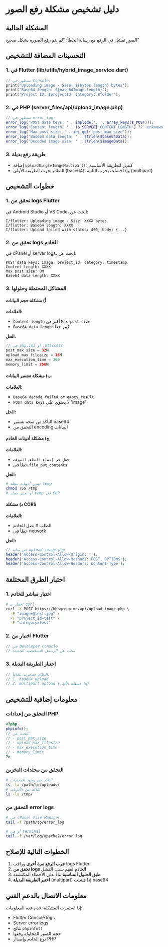 # دليل تشخيص مشكلة رفع الصور

## المشكلة الحالية
الصور تفشل في الرفع مع رسالة الخطأ: "لم يتم رفع الصورة بشكل صحيح"

## التحسينات المضافة للتشخيص

### 1. في Flutter (lib/utils/hybrid_image_service.dart)
```dart
// سيظهر في Console:
print('Uploading image - Size: ${bytes.length} bytes');
print('Base64 length: ${base64Image.length}');
print('Project ID: $projectId, Category: $folder');
```

### 2. في PHP (server_files/api/upload_image.php)
```php
// سيظهر في error_log:
error_log('POST data keys: ' . implode(', ', array_keys($_POST)));
error_log('Content length: ' . ($_SERVER['CONTENT_LENGTH'] ?? 'unknown'));
error_log('Max post size: ' . ini_get('post_max_size'));
error_log('Base64 data length: ' . strlen($base64Data));
error_log('Decoded image size: ' . strlen($imageData));
```

### 3. طريقة رفع بديلة
- إضافة `uploadSingleImageMultipart()` كبديل للطريقة الأساسية
- النظام يجرب الطريقة الأولى (base64)، وإذا فشلت يجرب الثانية (multipart)

## خطوات التشخيص

### 1. تحقق من logs Flutter
في Android Studio أو VS Code، ابحث عن:
```
I/flutter: Uploading image - Size: XXXX bytes
I/flutter: Base64 length: XXXX
I/flutter: Upload failed with status: 400, body: {...}
```

### 2. تحقق من logs الخادم
في cPanel أو server logs، ابحث عن:
```
POST data keys: image, project_id, category, timestamp
Content length: XXXX
Max post size: 8M
Base64 data length: XXXX
```

### 3. المشاكل المحتملة وحلولها

#### أ) مشكلة حجم البيانات
**العلامات:**
- `Content length` أكبر من `Max post size`
- `Base64 data length` كبير جداً

**الحل:**
```php
// في php.ini أو .htaccess
post_max_size = 32M
upload_max_filesize = 16M
max_execution_time = 300
memory_limit = 256M
```

#### ب) مشكلة تشفير البيانات
**العلامات:**
- `Base64 decode failed or empty result`
- `POST data keys` لا يحتوي على 'image'

**الحل:**
- التأكد من صحة تشفير base64
- التحقق من encoding البيانات

#### ج) مشكلة أذونات الخادم
**العلامات:**
- `فشل في إنشاء الملف المؤقت`
- خطأ في `file_put_contents`

**الحل:**
```bash
# تعيين أذونات مجلد temp
chmod 755 /tmp
# أو تغيير مجلد temp في PHP
```

#### د) مشكلة CORS
**العلامات:**
- الطلب لا يصل للخادم
- خطأ في network

**الحل:**
```php
// في بداية upload_image.php
header('Access-Control-Allow-Origin: *');
header('Access-Control-Allow-Methods: POST, OPTIONS');
header('Access-Control-Allow-Headers: Content-Type');
```

## اختبار الطرق المختلفة

### 1. اختبار مباشر للخادم
```bash
# اختبار بـ curl
curl -X POST https://bhbgroup.me/api/upload_image.php \
  -F "image=@test.jpg" \
  -F "project_id=test" \
  -F "category=test"
```

### 2. اختبار من Flutter
```dart
// في Developer Console
// ابحث عن الرسائل التشخيصية الجديدة
```

### 3. اختبار الطريقة البديلة
```dart
// النظام سيجرب تلقائياً:
// 1. base64 upload
// 2. multipart upload (إذا فشلت الأولى)
```

## معلومات إضافية للتشخيص

### التحقق من إعدادات PHP
```php
<?php
phpinfo();
// ابحث عن:
// - post_max_size
// - upload_max_filesize
// - max_execution_time
// - memory_limit
?>
```

### التحقق من مجلدات التخزين
```bash
# التأكد من وجود المجلدات
ls -la /path/to/uploads/
# التأكد من الأذونات
ls -la /tmp/
```

### التحقق من error logs
```bash
# في cPanel File Manager
tail -f /path/to/error_log

# أو في terminal
tail -f /var/log/apache2/error.log
```

## الخطوات التالية للإصلاح

1. **جرب الرفع مرة أخرى** وراقب logs Flutter
2. **تحقق من logs الخادم** لفهم سبب الفشل
3. **طبق الحلول المناسبة** بناءً على الأخطاء المكتشفة
4. **اختبر الطريقة البديلة** (multipart) إذا فشلت base64

## معلومات الاتصال بالدعم الفني

إذا استمرت المشكلة، قدم هذه المعلومات:
- Flutter Console logs
- Server error logs  
- نتائج `phpinfo()`
- حجم الصور المحاولة رفعها
- نوع الخادم وإصدار PHP
